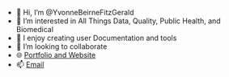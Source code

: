 - 👋 Hi, I’m @YvonneBeirneFitzGerald
- 👀 I’m interested in All Things Data, Quality, Public Health, and Biomedical
- 📄 I enjoy creating user Documentation and tools
- 💞️ I’m looking to collaborate 
- 🌐 [Portfolio and Website](https://theyvonne.com/portfolio)
- 📫 [Email](https://theyvonne.com/contact)

<!---
YvonneBeirneFitzGerald/YvonneBeirneFitzGerald is a ✨ special ✨ repository because its `README.md` (this file) appears on your GitHub profile.
You can click the Preview link to take a look at your changes.
--->
